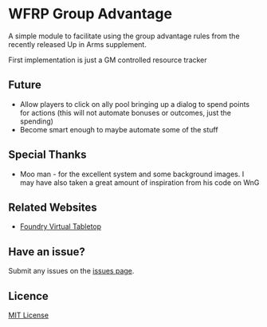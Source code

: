 # WFRP Group Advantage

A simple module to facilitate using the group advantage rules from the recently released Up in Arms supplement. 

First implementation is just a GM controlled resource tracker

## Future

- Allow players to click on ally pool bringing up a dialog to spend points for actions (this will not automate bonuses or outcomes, just the spending)
- Become smart enough to maybe automate some of the stuff


## Special Thanks
- Moo man - for the excellent system and some background images. I may have also taken a great amount of inspiration from his code on WnG

## Related Websites
- [Foundry Virtual Tabletop](https://foundryvtt.com)

## Have an issue?
Submit any issues on the [issues page](https://github.com/jamestaylor0685/wfrp-group-advantage/issues).

## Licence
[MIT License](https://github.com/jamestaylor0685/wfrp-group-advantage/blob/master/LICENSE)